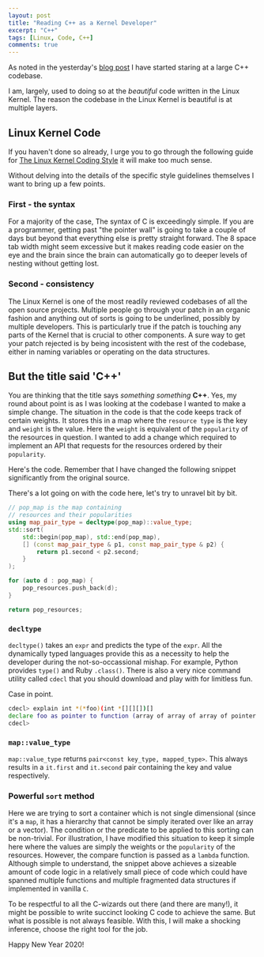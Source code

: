 ```yaml
---
layout: post
title: "Reading C++ as a Kernel Developer"
excerpt: "C++"
tags: [Linux, Code, C++]
comments: true
---
```

As noted in the yesterday's [blog post](http://www.mycpu.org/emacs-rtags-helm/)
I have started staring at a large C++ codebase.

I am, largely, used to doing so at the _beautiful_ code written in the Linux
Kernel. The reason the codebase in the Linux Kernel is beautiful is at multiple
layers.

## Linux Kernel Code
If you haven't done so already, I urge you to go through the following guide
for [The Linux Kernel Coding
Style](https://www.kernel.org/doc/html/v4.10/process/coding-style.html) it will
make too much sense.

Without delving into the details of the specific style guidelines themselves I
want to bring up a few points.

### First - the syntax
For a majority of the case, The syntax of C is exceedingly simple. If you are a
programmer, getting past "the pointer wall" is going to take a couple of days
but beyond that everything else is pretty straight forward. The 8 space tab
width might seem excessive but it makes reading code easier on the eye and the
brain since the brain can automatically go to deeper levels of nesting without
getting lost.

### Second - consistency
The Linux Kernel is one of the most readily reviewed codebases of all the open
source projects. Multiple people go through your patch in an organic fashion and
anything out of sorts is going to be underlined, possibly by multiple
developers. This is particularly true if the patch is touching any parts of the
Kernel that is crucial to other components. A sure way to get your patch
rejected is by being incosistent with the rest of the codebase, either in naming
variables or operating on the data structures.

## But the title said 'C++'
You are thinking that the title says *something something* **C++**. Yes, my
round about point is as I was looking at the codebase I wanted to make a simple
change. The situation in the code is that the code keeps track of certain
weights. It stores this in a map where the ``resource type`` is the key and
``weight`` is the value. Here the ``weight`` is equivalent of the ``popularity``
of the resources in question. I wanted to add a change which required to
implement an API that requests for the resources ordered by their
``popularity``.

Here's the code. Remember that I have changed the following snippet
significantly from the original source.

There's a lot going on with the code here, let's try to unravel bit by bit.

```C++
// pop_map is the map containing 
// resources and their popularities
using map_pair_type = decltype(pop_map)::value_type;
std::sort(
	std::begin(pop_map), std::end(pop_map),
	[] (const map_pair_type & p1, const map_pair_type & p2) {
		return p1.second < p2.second;
	}
);

for (auto d : pop_map) {
	pop_resources.push_back(d);
}

return pop_resources;
```

### ``decltype``
``decltype()`` takes an ``expr`` and predicts the type of the ``expr``. All the
dynamically typed languages provide this as a necessity to help the developer
during the not-so-occassional mishap. For example, Python provides ``type()``
and Ruby ``.class()``. There is also a very nice command utility called
``cdecl`` that you should download and play with for limitless fun.

Case in point.
```bash
cdecl> explain int *(*foo)(int *[][][])[]
declare foo as pointer to function (array of array of array of pointer to int) returning array of pointer to int
cdecl> 
```

### ``map::value_type``
``map::value_type`` returns ``pair<const key_type, mapped_type>``. This always
results in a ``it.first`` and ``it.second`` pair containing the key and value respectively.

### Powerful ``sort`` method
Here we are trying to sort a container which is not single dimensional (since
it's a ``map``, it has a hierarchy that cannot be simply iterated over like an
array or a vector). The condition or the predicate to be applied to this sorting
can be non-trivial. For illustration, I have modified this situation to keep it
simple here where the values are simply the weights or the ``popularity`` of the
resources. However, the compare function is passed as a ``lambda`` function.
Although simple to understand, the snippet above achieves a sizeable amount of
code logic in a relatively small piece of code which could have spanned multiple
functions and multiple fragmented data structures if implemented in vanilla
``C``.

To be respectful to all the C-wizards out there (and there are many!), it might
be possible to write succinct looking C code to achieve the same. But what is
possible is not always feasible. With this, I will make a shocking inference,
choose the right tool for the job.

Happy New Year 2020!
